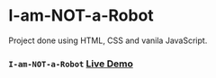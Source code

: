 # I-am-NOT-a-Robot

Project done using HTML, CSS and vanila JavaScript.

### `I-am-NOT-a-Robot` [Live Demo](https://#)

